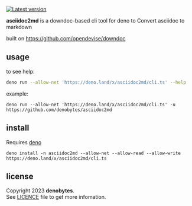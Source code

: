 
[![Latest version](https://deno.land/badge/asciidoc2md/version)](https://deno.land/x/asciidoc2md)

**asciidoc2md** is a downdoc-based cli tool for deno to Convert asciidoc to markdown

built on https://github.com/opendevise/downdoc

## usage

to see help:

```sh
deno run --allow-net 'https://deno.land/x/asciidoc2md/cli.ts' --help
```

example:

```
deno run --allow-net 'https://deno.land/x/asciidoc2md/cli.ts' -u https://github.com/denobytes/asciidoc2md

```

## install

Requires [deno](https://deno.land/manual/getting_started/installation)

```
deno install -n asciidoc2md --allow-net --allow-read --allow-write https://deno.land/x/asciidoc2md/cli.ts
```

## license

Copyright 2023 **denobytes**.\
See [LICENCE](LICENSE) file to get more infomation.

